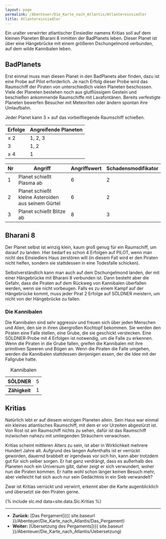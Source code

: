 ```yaml
---
layout: page
permalink: /Abenteuer/Die_Karte_nach_Atlantis/Atlantereinsiedler
title: Atlantereinsiedler
---
```




Ein uralter verwirrter atlantischer Einsiedler namens Kritias soll auf dem kleinen Planeten Bharani 8 inmitten der BadPlanets leben. Dieser Planet ist über eine Hängebrücke mit einem größeren Dschungelmond verbunden, auf dem wilde Kannibalen leben.

## BadPlanets

Erst einmal muss man diesen Planet in den BadPlanets aber finden, dazu ist eine Probe auf Pilot erforderlich. Je nach Erfolg dieser Probe wird das Raumschiff der Piraten von unterschiedlich vielen Planeten beschossen. Viele der Planeten bestehen noch aus glutflüssigem Gestein und beschießen ankommende Raumschiffe mit Lavafontänen. Bereits verfestigte Planeten bewerfen Besucher mit Meteoriten oder ändern spontan ihre Umlaufbahn.

Jeder Planet kann 3 × auf das vorbeifliegende Raumschiff schießen.

<table>
<thead>
<tr><th>Erfolge</th><th>Angreifende Planeten</th></tr>
</thead>
<tbody>
<tr><td>&le; 2</td><td>1, 2, 3</td></tr>
<tr><td>3</td><td>1, 2</td></tr>
<tr><td>&ge; 4</td><td>1</td></tr>
</tbody>
</table>

<table>
<thead>
<tr><th>Nr</th><th>Angriff</th><th>Angriffswert</th><th>Schadensmodifikator</th></tr>
</thead>
<tbody>
<tr><td>1</td><td>Planet schießt Plasma ab</td><td>6</td><td>2</td></tr>
<tr><td>2</td><td>Planet schießt kleine Asteroiden aus seinem Gürtel</td><td>6</td><td>2</td></tr>
<tr><td>3</td><td>Planet schießt Blitze ab</td><td>8</td><td>3</td></tr>
</tbody>
</table>

## Bharani 8

Der Planet selbst ist winzig klein, kaum groß genug für ein Raumschiff, um darauf zu landen. Hier bedarf es schon 4 Erfolgen auf PILOT, wenn man nicht des Einsiedlers Haus zerstören will (in diesem Fall wird er den Piraten nicht helfen, sondern sie stattdessen in eine Todesfalle schicken).

Selbstverständlich kann man auch auf dem Dschungelmond landen, der mit einer Hängebrücke mit Bharani 8 verbunden ist. Dann besteht aber die Gefahr, dass die Piraten auf dem Rückweg von Kannibalen überfallen werden, wenn sie nicht vorbeugen. Falls es zu einem Kampf auf der Hängebrücke kommt, muss jeder Pirat 2 Erfolge auf SÖLDNER meistern, um nicht von der Hängebrücke zu fallen.

### Die Kannibalen

Die Kannibalen sind sehr aggressiv und freuen sich über jeden Menschen und Alien, den sie in ihren übergroßen Kochtopf bekommen. Sie werden den Piraten eine Falle stellen, eine Grube, die sie geschickt verstecken. Eine SÖLDNER-Probe mit 4 Erfolgen ist notwendig, um die Falle zu erkennen. Wenn die Piraten in die Grube fallen, greifen die Kannibalen mit ihre primitiven Speeren und Bögen an. Wenn die Piraten die Falle umgehen, werden die Kannibalen stattdessen denjenigen essen, der die Idee mit der Fallgrube hatte.

<table>
<caption>Kannibalen</caption>
<tbody>
<tr><th>SÖLDNER</th><td>5</td></tr>
<tr><th>Zähigkeit</th><td>1</td></tr>
</tbody>
</table>

## Kritias

Natürlich lebt er auf diesem winzigen Planeten allein. Sein Haus war einmal ein kleines atlantisches Raumschiff, mit dem er vor Urzeiten abgestürzt ist. Von Rost ist am Raumschiff nichts zu sehen, dafür ist das Raumschiff inzwischen nahezu mit umliegenden Sträuchern verwachsen.

Kritias scheint mittleren Alters zu sein, ist aber in Wirklichkeit mehrere Hundert Jahre alt. Aufgrund des langen Aufenthalts ist er verrückt geworden, dauernd brabbelt er irgendwas vor sich hin, kann aber trotzdem gut für sich selber sorgen. Er hat ganz verdrängt, dass es außerhalb des Planeten noch ein Universum gibt, daher zeigt er sich verwundert, woher nun die Piraten kommen. Er hatte wohl schon länger keinen Besuch mehr, aber vielleicht hat sich auch nur sein Gedächtnis in ein Sieb verwandelt?

Zwar ist Kritias verrückt und verwirrt, erkennt aber die Karte augenblicklich und übersetzt sie den Piraten gerne.

{% include slc.md data=site.data.Slc.Kritias %}

***

- **Zurück:** [Das Pergament]({{ site.baseurl }}/Abenteuer/Die_Karte_nach_Atlantis/Das_Pergament)
- **Weiter:** [Übersetzung des Pergaments]({{ site.baseurl }}/Abenteuer/Die_Karte_nach_Atlantis/Uebersetzung)
